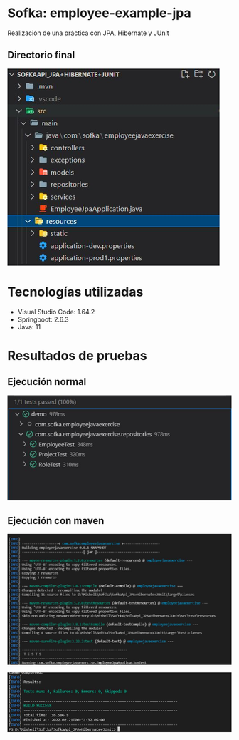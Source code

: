 # Sofka: employee-example-jpa

Realización de una práctica con JPA, Hibernate y JUnit

## Directorio final

![Submenu algoritmos](https://github.com/mdyagual/employee-example-jpa/blob/master/ss/directorio.JPG)


# Tecnologías utilizadas
- Visual Studio Code: 1.64.2
- Springboot: 2.6.3
- Java: 11

# Resultados de pruebas

## Ejecución normal

![Submenu algoritmos](https://github.com/mdyagual/employee-example-jpa/blob/master/ss/ResultadosTesting.JPG)

## Ejecución con maven

![Submenu algoritmos](https://github.com/mdyagual/employee-example-jpa/blob/master/ss/ResultadosTestingMaven1.JPG)


![Submenu algoritmos](https://github.com/mdyagual/employee-example-jpa/blob/master/ss/ResultadosTestingMaven.JPG)



